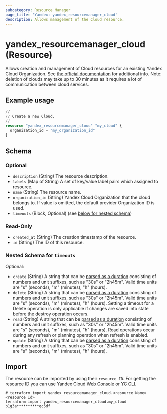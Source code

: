 ```yaml
---
subcategory: Resource Manager
page_title: 'Yandex: yandex_resourcemanager_cloud'
description: Allows management of the Cloud resource.
---
```


# yandex_resourcemanager_cloud (Resource)

Allows creation and management of Cloud resources for an existing Yandex Cloud Organization. See [the official documentation](https://yandex.cloud/docs/resource-manager/concepts/resources-hierarchy) for additional info. Note: deletion of clouds may take up to 30 minutes as it requires a lot of communication between cloud services.

## Example usage

```terraform
//
// Create a new Cloud.
//
resource "yandex_resourcemanager_cloud" "my_cloud" {
  organization_id = "my_organization_id"
}
```

<!-- schema generated by tfplugindocs -->
## Schema

### Optional

- `description` (String) The resource description.
- `labels` (Map of String) A set of key/value label pairs which assigned to resource.
- `name` (String) The resource name.
- `organization_id` (String) Yandex Cloud Organization that the cloud belongs to. If value is omitted, the default provider Organization ID is used.
- `timeouts` (Block, Optional) (see [below for nested schema](#nestedblock--timeouts))

### Read-Only

- `created_at` (String) The creation timestamp of the resource.
- `id` (String) The ID of this resource.

<a id="nestedblock--timeouts"></a>
### Nested Schema for `timeouts`

Optional:

- `create` (String) A string that can be [parsed as a duration](https://pkg.go.dev/time#ParseDuration) consisting of numbers and unit suffixes, such as "30s" or "2h45m". Valid time units are "s" (seconds), "m" (minutes), "h" (hours).
- `delete` (String) A string that can be [parsed as a duration](https://pkg.go.dev/time#ParseDuration) consisting of numbers and unit suffixes, such as "30s" or "2h45m". Valid time units are "s" (seconds), "m" (minutes), "h" (hours). Setting a timeout for a Delete operation is only applicable if changes are saved into state before the destroy operation occurs.
- `read` (String) A string that can be [parsed as a duration](https://pkg.go.dev/time#ParseDuration) consisting of numbers and unit suffixes, such as "30s" or "2h45m". Valid time units are "s" (seconds), "m" (minutes), "h" (hours). Read operations occur during any refresh or planning operation when refresh is enabled.
- `update` (String) A string that can be [parsed as a duration](https://pkg.go.dev/time#ParseDuration) consisting of numbers and unit suffixes, such as "30s" or "2h45m". Valid time units are "s" (seconds), "m" (minutes), "h" (hours).

## Import

The resource can be imported by using their `resource ID`. For getting the resource ID you can use Yandex Cloud [Web Console](https://console.yandex.cloud) or [YC CLI](https://yandex.cloud/docs/cli/quickstart).

```shell
# terraform import yandex_resourcemanager_cloud.<resource Name> <resource Id>
terraform import yandex_resourcemanager_cloud.my_cloud b1g3a**********qc5df
```
